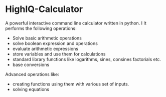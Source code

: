 # HighIQ-Calculator
A powerful interactive command line calculator written in python. I
It performs the following operations:
* Solve basic arithmetic operations
* solve boolean expression and operations
* evaluate arithmetic expressions
* store variables and use them for calculations
* standard library functions like logarithms, sines, consines factorials etc.
* base conversions

Advanced operations like:
* creating functions using them with various set of inputs.
* solving equations
